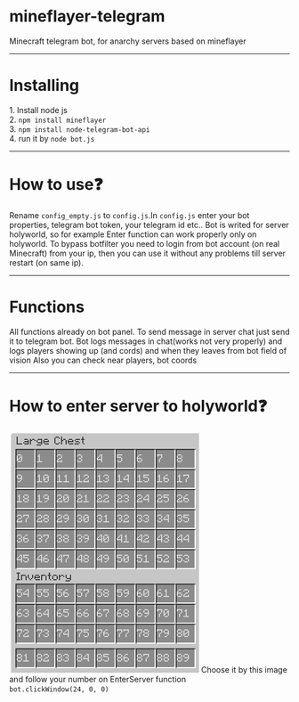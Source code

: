 # mineflayer-telegram
Minecraft telegram bot, for anarchy servers based on mineflayer
<hr>
<h1>Installing</h1>
1. Install node js <br>
2. <code>npm install mineflayer</code> <br>
3. <code>npm install node-telegram-bot-api</code> <br>
4. run it by <code>node bot.js</code> <br>
<hr>
<h1>How to use❓</h1>
Rename <code>config_empty.js</code> to <code>config.js</code>.In <code>config.js</code> enter your bot properties, telegram bot token, your telegram id etc..
Bot is writed for server holyworld, so for example Enter function can work properly only on holyworld.
To bypass botfilter you need to login from bot account (on real Minecraft) from your ip, then you can use it without any problems till server restart (on same ip).
<hr>
<h1>Functions</h1>
All functions already on bot panel. To send message in server chat just send it to telegram bot.
Bot logs messages in chat(works not very properly) and logs players showing up (and cords) and when they leaves from bot field of vision
Also you can check near players, bot coords
<hr>
<h1>How to enter server to holyworld❓</h1>
<img src="images/window.png" alt="Window example"></img>
Choose it by this image and follow your number on EnterServer function <br>
<code>bot.clickWindow(24, 0, 0)</code>
